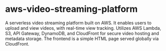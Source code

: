 # aws-video-streaming-platform
A serverless video streaming platform built on AWS. It enables users to upload and view videos, with real-time view tracking. Utilizes AWS Lambda, S3, API Gateway, DynamoDB, and CloudFront for secure video hosting and metadata storage. The frontend is a simple HTML page served globally via CloudFront.
